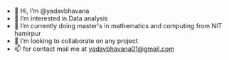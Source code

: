 - 👋 Hi, I’m @yadavbhavana
- 👀 I’m interested in Data analysis 
- 🌱 I’m currently doing master's in mathematics and computing from NIT hamirpur
- 💞️ I’m looking to collaborate on any project
- 📫 for contact mail me at yadavbhavana01@gmail.com

<!---
yadavbhavana/yadavbhavana is a ✨ special ✨ repository because its `README.md` (this file) appears on your GitHub profile.
You can click the Preview link to take a look at your changes.
--->
